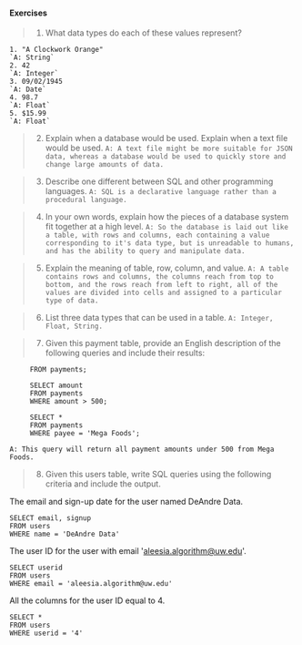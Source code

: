 #### Exercises

>1. What data types do each of these values represent?
```
1. "A Clockwork Orange"
`A: String`
2. 42
`A: Integer`
3. 09/02/1945
`A: Date`
4. 98.7
`A: Float`
5. $15.99
`A: Float`
```

>2. Explain when a database would be used. Explain when a text file would be used.
`A: A text file might be more suitable for JSON data, whereas a database would be used to quickly store and change large amounts of data.`

>3. Describe one different between SQL and other programming languages.
`A: SQL is a declarative language rather than a procedural language.`

>4. In your own words, explain how the pieces of a database system fit together at a high level.
`A: So the database is laid out like a table, with rows and columns, each containing a value corresponding to it's data type, but is unreadable to humans, and has the ability to query and manipulate data.`

>5. Explain the meaning of table, row, column, and value.
`A: A table contains rows and columns, the columns reach from top to bottom, and the rows reach from left to right, all of the values are divided into cells and assigned to a particular type of data.`

>6. List three data types that can be used in a table.
`A: Integer, Float, String.`

>7. Given this payment table, provide an English description of the following queries and include their results:
```SELECT date, amount
     FROM payments;

     SELECT amount
     FROM payments
     WHERE amount > 500;

     SELECT *
     FROM payments
     WHERE payee = 'Mega Foods';
```
`A: This query will return all payment amounts under 500 from Mega Foods.`

>8. Given this users table, write SQL queries using the following criteria and include the output.

The email and sign-up date for the user named DeAndre Data.
```
SELECT email, signup
FROM users
WHERE name = 'DeAndre Data'

```
The user ID for the user with email 'aleesia.algorithm@uw.edu'.
```
SELECT userid
FROM users
WHERE email = 'aleesia.algorithm@uw.edu'
```
All the columns for the user ID equal to 4.
```
SELECT *
FROM users
WHERE userid = '4'
```
